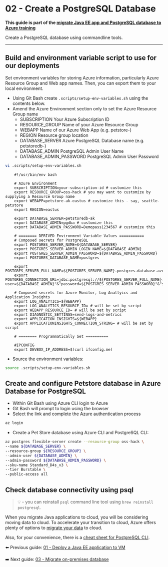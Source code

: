# 02 - Create a PostgreSQL Database

__This guide is part of the [migrate Java EE app and PostgreSQL database to Azure training](../README.md)__

Create a PostgreSQL database using commandline tools.

---

## Build and environment variable script to use for our deployments
Set environment variables for storing Azure information, 
particularly Azure Resource Group and Web app names. Then, you can 
export them to your local environment. 

* Using Git Bash create `.scripts/setup-env-variables.sh` using the contents below.
* Amend the Azure Environment section only to set the Azure Resource Group name
  * SUBSCRIPTION
        Your Azure Subscription ID
  * RESOURCE_GROUP 
        Name of your Azure Resource Group
  * WEBAPP 
        Name of our Azure Web App (e.g. petstore-<your initials>)
  * REGION 
        Resource group location
  * DATABASE_SERVER 
        Azure PostgreSQL Database name (e.g. petstoredb-<your initials>)
  * DATABASE_ADMIN 
        PostgreSQL Admin User Name  
  * DATABASE_ADMIN_PASSWORD
        PostgreSQL Admin User Password

```bash 
vi .scripts/setup-env-variables.sh
```
```text
	#!/usr/bin/env bash
	
	# Azure Environment
	export SUBSCRIPTION=your-subscription-id # customize this
	export RESOURCE_GROUP=oss-hack # you may want to customize by supplying a Resource Group name
	export WEBAPP=petstore-ak-eastus # customize this - say, seattle-petstore
	export REGION=eastus
	
	export DATABASE_SERVER=petstoredb-ak
	export DATABASE_ADMIN=pgdba # customize this
	export DATABASE_ADMIN_PASSWORD=Demopass1234567 # customize this
	
	# ======== DERIVED Environment Variable Values ===========
	# Composed secrets for PostgreSQL
	export POSTGRES_SERVER_NAME=${DATABASE_SERVER}
	export POSTGRES_SERVER_ADMIN_LOGIN_NAME=${DATABASE_ADMIN}
	export POSTGRES_SERVER_ADMIN_PASSWORD=${DATABASE_ADMIN_PASSWORD}
	export POSTGRES_DATABASE_NAME=postgres
	
	export POSTGRES_SERVER_FULL_NAME=${POSTGRES_SERVER_NAME}.postgres.database.azure.com
	export POSTGRES_CONNECTION_URL=jdbc:postgresql://${POSTGRES_SERVER_FULL_NAME}:5432/${POSTGRES_DATABASE_NAME}?user=${DATABASE_ADMIN}"&"password=${POSTGRES_SERVER_ADMIN_PASSWORD}"&"sslmode=require
	
	# Composed secrets for Azure Monitor, Log Analtyics and Application Insights
	export LOG_ANALYTICS=${WEBAPP}
	export LOG_ANALYTICS_RESOURCE_ID= # will be set by script
	export WEBAPP_RESOURCE_ID= # will be set by script
	export DIAGNOSTIC_SETTINGS=send-logs-and-metrics
	export APPLICATION_INSIGHTS=${WEBAPP}
	export APPLICATIONINSIGHTS_CONNECTION_STRING= # will be set by script
	
	# ======== Programmatically Set ==========
	
	#IPCONFIG
	export DEVBOX_IP_ADDRESS=$(curl ifconfig.me)
```
* Source the environment variables:
```bash
source .scripts/setup-env-variables.sh
```

## Create and configure Petstore database in Azure Database for PostgreSQL

* Within Git Bash using Azure CLI login to Azure
* Git Bash will prompt to login using the browser
* Select the link and complete the Azure authentication process

```bash
az login
```

* Create a Pet Store database using Azure CLI and PostgreSQL CLI:
```bash
az postgres flexible-server create --resource-group oss-hack \
--name ${DATABASE_SERVER} \
--resource-group ${RESOURCE_GROUP} \
--admin-user ${DATABASE_ADMIN} \
--admin-password ${DATABASE_ADMIN_PASSWORD} \
--sku-name Standard_D4s_v3 \
--tier Burstable \
--public-access all
```

## Check database connectivity using psql

  
>💡 - you can reinstall `psql` command line tool using `brew reinstall postgresql`.
  
When you migrate Java applications to cloud, you will be considering moving data to cloud. 
To accelerate your transition to cloud, 
Azure offers plenty of options to [migrate your data](https://azure.microsoft.com/en-us/services/database-migration/) 
to cloud.
  
Also, for your convenience, there is a [cheat sheet for PostgreSQL CLI](http://www.postgresqltutorial.com/postgresql-cheat-sheet/).
   
⬅️ Previous guide: [01 - Deploy a Java EE application to VM](../step-01-deploy-java-ee-app-to-VM/README.md)
  
➡️ Next guide: [03 - Migrate on-premises database](../step-03-migrate-database-to-azure/README.md)